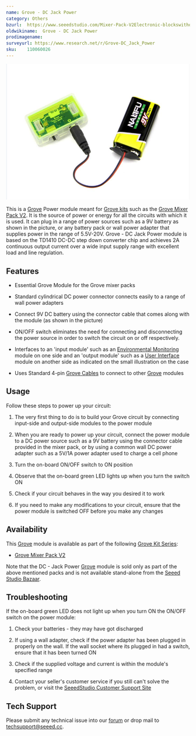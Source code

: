 ```yaml
---
name: Grove - DC Jack Power
category: Others
bzurl:  https://www.seeedstudio.com/Mixer-Pack-V2Electronic-blockswithout-Arduinoplug-and-play-system-p-1867.html?cPath=14
oldwikiname:  Grove - DC Jack Power
prodimagename:  
surveyurl: https://www.research.net/r/Grove-DC_Jack_Power
sku:    110060026
---
```

![](https://github.com/SeeedDocument/Grove-DC_Jack_Power/raw/master/img/Power_photo1.jpg)

This is a [Grove](/Grove "Grove") Power module meant for [Grove kits](/Grove_System/#grove-starter-kit "GROVE System") such as the [Grove Mixer Pack V2](/Grove-Mixer_Pack_V2 "GROVE MIXER PACK V2"). It is the source of power or energy for all the circuits with which it is used. It can plug in a range of power sources such as a 9V battery as shown in the picture, or any battery pack or wall power adapter that supplies power in the range of 5.5V-20V. Grove - DC Jack Power module is based on the TD1410 DC-DC step down converter chip and achieves 2A continuous output current over a wide input supply range with excellent load and line regulation.

##  Features

*   Essential Grove Module for the Grove mixer packs

*   Standard cylindrical DC power connector connects easily to a range of wall power adapters

*   Connect 9V DC battery using the connector cable that comes along with the module (as shown in the picture)

*   ON/OFF switch eliminates the need for connecting and disconnecting the power source in order to switch the circuit on or off respectively.

*   Interfaces to an 'input module' such as an [Environmental Monitoring](/Grove_System/#grove-for-environment "GROVE System") module on one side and an 'output module' such as a [User Interface](/Grove_System/#interface-of-grove-modules "GROVE System") module on another side as indicated on the small illustration on the case

*   Uses Standard 4-pin [Grove Cables](/Grove_System/#grove-cables "GROVE System") to connect to other [Grove](/Grove "Grove") modules

##  Usage

Follow these steps to power up your circuit:

1.  The very first thing to do is to build your Grove circuit by connecting input-side and output-side modules to the power module

2.  When you are ready to power up your circuit, connect the power module to a DC power source such as a 9V battery using the connector cable provided in the mixer pack, or by using a common wall DC power adapter such as a 5V/1A power adapter used to charge a cell phone

3.  Turn the on-board ON/OFF switch to ON position

4.  Observe that the on-board green LED lights up when you turn the switch ON

5.  Check if your circuit behaves in the way you desired it to work

6.  If you need to make any modifications to your circuit, ensure that the power module is switched OFF before you make any changes

##  Availability

This [Grove](/Grove "Grove") module is available as part of the following [Grove Kit Series](/Grove_System/#grove-starter-kit "GROVE System"):

*   [Grove Mixer Pack V2](/Grove-Mixer_Pack_V2 "GROVE MIXER PACK V2")

Note that the DC - Jack Power [Grove](/Grove "Grove") module is sold only as part of the above mentioned packs and is not available stand-alone from the [Seeed Studio Bazaar](http://www.seeedstudio.com/depot/).

##  Troubleshooting

<dl><dt>If the on-board green LED does not light up when you turn ON the ON/OFF switch on the power module:
</dt></dl>

1.  Check your batteries - they may have got discharged

2.  If using a wall adapter, check if the power adapter has been plugged in properly on the wall. If the wall socket where its plugged in had a switch, ensure that it has been turned ON

3.  Check if the supplied voltage and current is within the module's specified range

4.  Contact your seller's customer service if you still can't solve the problem, or visit the [SeeedStudio Customer Support Site](http://support.seeedstudio.com/)

## Tech Support
Please submit any technical issue into our [forum](http://forum.seeedstudio.com/) or drop mail to techsupport@seeed.cc. 
